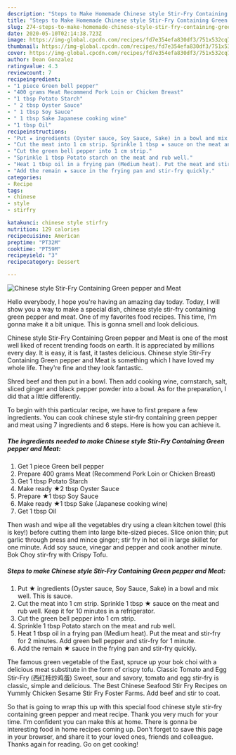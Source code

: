 ```yaml
---
description: "Steps to Make Homemade Chinese style Stir-Fry Containing Green pepper and Meat"
title: "Steps to Make Homemade Chinese style Stir-Fry Containing Green pepper and Meat"
slug: 274-steps-to-make-homemade-chinese-style-stir-fry-containing-green-pepper-and-meat
date: 2020-05-10T02:14:38.723Z
image: https://img-global.cpcdn.com/recipes/fd7e354efa830df3/751x532cq70/chinese-style-stir-fry-containing-green-pepper-and-meat-recipe-main-photo.jpg
thumbnail: https://img-global.cpcdn.com/recipes/fd7e354efa830df3/751x532cq70/chinese-style-stir-fry-containing-green-pepper-and-meat-recipe-main-photo.jpg
cover: https://img-global.cpcdn.com/recipes/fd7e354efa830df3/751x532cq70/chinese-style-stir-fry-containing-green-pepper-and-meat-recipe-main-photo.jpg
author: Dean Gonzalez
ratingvalue: 4.3
reviewcount: 7
recipeingredient:
- "1 piece Green bell pepper"
- "400 grams Meat Recommend Pork Loin or Chicken Breast"
- "1 tbsp Potato Starch"
- " 2 tbsp Oyster Sauce"
- " 1 tbsp Soy Sauce"
- " 1 tbsp Sake Japanese cooking wine"
- "1 tbsp Oil"
recipeinstructions:
- "Put ★ ingredients (Oyster sauce, Soy Sauce, Sake) in a bowl and mix well. This is sauce."
- "Cut the meat into 1 cm strip. Sprinkle 1 tbsp ★ sauce on the meat and rub well. Keep it for 10 minutes in a refrigerator."
- "Cut the green bell pepper into 1 cm strip."
- "Sprinkle 1 tbsp Potato starch on the meat and rub well."
- "Heat 1 tbsp oil in a frying pan (Medium heat). Put the meat and stir-fry for 2 minutes. Add green bell pepper and stir-fry for 1 minute."
- "Add the remain ★ sauce in the frying pan and stir-fry quickly."
categories:
- Recipe
tags:
- chinese
- style
- stirfry

katakunci: chinese style stirfry 
nutrition: 129 calories
recipecuisine: American
preptime: "PT32M"
cooktime: "PT59M"
recipeyield: "3"
recipecategory: Dessert

---
```



![Chinese style Stir-Fry Containing Green pepper and Meat](https://img-global.cpcdn.com/recipes/fd7e354efa830df3/751x532cq70/chinese-style-stir-fry-containing-green-pepper-and-meat-recipe-main-photo.jpg)

Hello everybody, I hope you're having an amazing day today. Today, I will show you a way to make a special dish, chinese style stir-fry containing green pepper and meat. One of my favorites food recipes. This time, I'm gonna make it a bit unique. This is gonna smell and look delicious.

Chinese style Stir-Fry Containing Green pepper and Meat is one of the most well liked of recent trending foods on earth. It is appreciated by millions every day. It is easy, it is fast, it tastes delicious. Chinese style Stir-Fry Containing Green pepper and Meat is something which I have loved my whole life. They're fine and they look fantastic.

Shred beef and then put in a bowl. Then add cooking wine, cornstarch, salt, sliced ginger and black pepper powder into a bowl. As for the preparation, I did that a little differently.


To begin with this particular recipe, we have to first prepare a few ingredients. You can cook chinese style stir-fry containing green pepper and meat using 7 ingredients and 6 steps. Here is how you can achieve it.

<!--inarticleads1-->

##### The ingredients needed to make Chinese style Stir-Fry Containing Green pepper and Meat:

1. Get 1 piece Green bell pepper
1. Prepare 400 grams Meat (Recommend Pork Loin or Chicken Breast)
1. Get 1 tbsp Potato Starch
1. Make ready  ★2 tbsp Oyster Sauce
1. Prepare  ★1 tbsp Soy Sauce
1. Make ready  ★1 tbsp Sake (Japanese cooking wine)
1. Get 1 tbsp Oil


Then wash and wipe all the vegetables dry using a clean kitchen towel (this is key!) before cutting them into large bite-sized pieces. Slice onion thin; put garlic through press and mince ginger; stir fry in hot oil in large skillet for one minute. Add soy sauce, vinegar and pepper and cook another minute. Bok Choy stir-fry with Crispy Tofu. 

<!--inarticleads2-->

##### Steps to make Chinese style Stir-Fry Containing Green pepper and Meat:

1. Put ★ ingredients (Oyster sauce, Soy Sauce, Sake) in a bowl and mix well. This is sauce.
1. Cut the meat into 1 cm strip. Sprinkle 1 tbsp ★ sauce on the meat and rub well. Keep it for 10 minutes in a refrigerator.
1. Cut the green bell pepper into 1 cm strip.
1. Sprinkle 1 tbsp Potato starch on the meat and rub well.
1. Heat 1 tbsp oil in a frying pan (Medium heat). Put the meat and stir-fry for 2 minutes. Add green bell pepper and stir-fry for 1 minute.
1. Add the remain ★ sauce in the frying pan and stir-fry quickly.


The famous green vegetable of the East, spruce up your bok choi with a delicious meat substitute in the form of crispy tofu. Classic Tomato and Egg Stir-Fry (西红柿炒鸡蛋) Sweet, sour and savory, tomato and egg stir-fry is classic, simple and delicious. The Best Chinese Seafood Stir Fry Recipes on Yummly Chicken Sesame Stir Fry Foster Farms. Add beef and stir to coat. 

So that is going to wrap this up with this special food chinese style stir-fry containing green pepper and meat recipe. Thank you very much for your time. I'm confident you can make this at home. There is gonna be interesting food in home recipes coming up. Don't forget to save this page in your browser, and share it to your loved ones, friends and colleague. Thanks again for reading. Go on get cooking!
